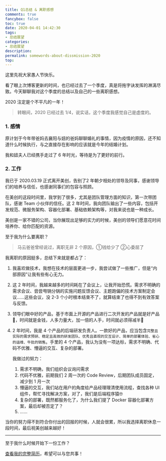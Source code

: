 ```yaml
---
title: Q1总结 & 离职感想
comments: true
fancybox: false
toc: true
date: 2020-04-01 14:42:30
tags:
- 总结展望
categories:
- 总结展望
description:
permalink: somewords-about-dissmission-2020
top:
---
```

这里先祝大家愚人节快乐。

看了眼上次博客更新的时间，也已经过去了一个季度，真是将拖字诀发挥的淋漓尽致。今天聊聊我对这个季度的总结以及自己的一些离职感想。

2020 注定是个不平凡的一年！

<!--more-->

> 转眼间，2020 已经过去 1/4，说实话，这个季度我感觉自己是虚度的。

### 1. 感情

原计划于今年带爸妈去襄阳与妞的爸妈聊聊婚礼的事情，因为疫情的原因，还不知道什么时候执行，与之直接存在影响的应该就是今年的结婚计划。

我和妞夫人已经携手走过了 6 年时光，等待是为了更好的前行。

### 2. 工作

我已于 2020.03.19 正式离开美创，告别了2 年朝夕相处的领导及同事，感谢领导们的培养与信任，也感谢同事们的包容与照顾。

在美创的这段时间里，我学到了很多，尤其是团队管理方面的知识，第一次带团队，感谢 Team 小伙伴的信任。这 2 年时间，我向团队输出了一些内容，包括开发规范、微服务架构、容器化部署、基础依赖架构等，对我来说也是一种成长。

美创是一家不错的公司，当你展现出足够的实力的时候，美创的领导们愿意花时间培养你、给你匹配的资源。

至于我为什么要离职？

> 马云爸爸曾经说过，离职无非 2 个原因，①钱给少了 ②心委屈了

我离职的原因挺多，总结下来就是都占了：

1. 我喜欢做技术，我想在技术的层面更进一步，我尝试做了一些推广，但是“内部原因”让我有些有心无力。

2. 这 2 年时间，我越来越多的时间耗在了会议上，让我开始恐慌。需求不明确的需求会议、尝尝甩锅分锅的实施问题反馈会议、主题跑偏的技术方案制定会议……这些会议，没 2-3 个小时根本结束不了，就算结束了也得不到有效答案与反馈。

3. 领导们眼中好的产品，基于市面上开源的产品进行二次开发的产品就是好产品🤔，时间就是金钱，人多力量大，加一倍的人手，时间就必须得减半🤔

4. 2 年时间，我是 4 个产品的后端研发负责人。一款好的产品，应当包含`完整且实际的需求预研、稳定且高效的研发团队、优秀且直观的交互设计、简单的部署体验、省心的运维、牛批的销售`。手里的 4 个产品，我认为没有一项达标，需求不明确、代码不优雅、懵逼的交互、复杂的部署。

   我做过的努力：

   1. 需求不明确，我们组织会议询问需求
   2. 代码不优雅，前期我们 2 周一次的 Code Review，后期团队成员固定，减少到 1 月一次
   3. 懵逼的交互，我们站在用户的角度给产品经理理清使用流程，查找各种 UI 组件，帮忙寻找解决方案，对了，我们是后端程序猿🤓
   4. 复杂的部署，既然都服务化了，为什么我们提了 Docker 容器化部署方案，最后却被否定了？
   5. ……

当你的努力得不到符合你付出的回报的时候，人就会很累，所以我选择离职休息一段时间，最后祝美创越来越好！

<hr>

至于我什么时候开始下一份工作？

<a href="/resume.html" target="_blank">查看我的完整简历</a>，希望可以与您共事！


